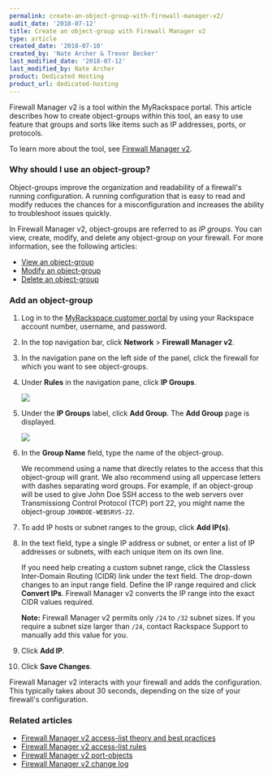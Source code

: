 ```yaml
---
permalink: create-an-object-group-with-firewall-manager-v2/
audit_date: '2018-07-12'
title: Create an object-group with Firewall Manager v2
type: article
created_date: '2018-07-10'
created_by: 'Nate Archer & Trevor Becker'
last_modified_date: '2018-07-12'
last_modified_by: Nate Archer
product: Dedicated Hosting
product_url: dedicated-hosting
---
```


Firewall Manager v2 is a tool within the MyRackspace portal. This article describes how to create object-groups within this tool, an easy to use feature that groups and sorts like items such as IP addresses, ports, or protocols.

To learn more about the tool, see [Firewall Manager v2](/how-to/firewall-manager-v2).

### Why should I use an object-group?

Object-groups improve the organization and readability of a firewall's running configuration. A running configuration that is easy to read and modify reduces the chances for a misconfiguration and increases the ability to troubleshoot issues quickly.

In Firewall Manager v2, object-groups are referred to as *IP groups*. You can view, create, modify, and delete any object-group on your firewall. For more information, see the following articles:

- [View an object-group](/how-to/view-an-object-group-with-firewall-manager-v2)
- [Modify an object-group](/how-to/modify-an-object-group-with-firewall-manager-v2)
- [Delete an object-group](/how-to/delete-an-object-group-with-firewall-manager-v2)

### Add an object-group

1. Log in to the [MyRackspace customer portal](https://my.rackspace.com/portal/auth/login) by using your Rackspace account number, username, and password.

2. In the top navigation bar, click **Network** > **Firewall Manager v2**.

3. In the navigation pane on the left side of the panel, click the firewall for which you want to see object-groups.

4. Under **Rules** in the navigation pane, click **IP Groups**.

    <img src="{% asset_path dedicated-hosting/firewall-manager-v2-object-groups/ip-groups.png %}" />

5. Under the **IP Groups** label, click **Add Group**. The **Add Group** page is displayed.

    <img src="{% asset_path dedicated-hosting/firewall-manager-v2-object-groups/add-object-group.png %}" />

6. In the **Group Name** field, type the name of the object-group.

    We recommend using a name that directly relates to the access that this object-group will grant. We also recommend using all uppercase letters with dashes separating word groups. For example, if an object-group will be used to give John Doe SSH access to the web servers over Transmissiong Control Protocol (TCP) port 22, you might name the object-group `JOHNDOE-WEBSRVS-22`.

7. To add IP hosts or subnet ranges to the group, click **Add IP(s)**.

8. In the text field, type a single IP address or subnet, or enter a list of IP addresses or subnets, with each unique item on its own line.

    If you need help creating a custom subnet range, click the Classless Inter-Domain Routing (CIDR) link under the text field. The drop-down changes to an input range field. Define the IP range required and click **Convert IPs**. Firewall Manager v2 converts the IP range into the exact CIDR values required.

    **Note:** Firewall Manager v2 permits only `/24` to `/32` subnet sizes. If you require a subnet size larger than `/24`, contact Rackspace Support to manually add this value for you.

9. Click **Add IP**.

10. Click **Save Changes**.

Firewall Manager v2 interacts with your firewall and adds the configuration. This typically takes about 30 seconds, depending on the size of your firewall's configuration.

### Related articles

- [Firewall Manager v2 access-list theory and best practices](/how-to/firewall-manager-v2-access-list-theory-and-best-practices)
- [Firewall Manager v2 access-list rules](/how-to/firewall-manager-v2-access-list-rules)
- [Firewall Manager v2 port-objects](/how-to/firewall-manager-v2-port-groups)
- [Firewall Manager v2 change log](/how-to/firewall-manager-v2-change-log)
